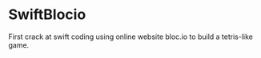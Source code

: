 # SwiftBlocio
First crack at swift coding using online website bloc.io to build a tetris-like game.
